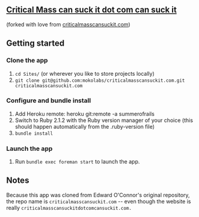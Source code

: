## [Critical Mass can suck it dot com can suck it](http://criticalmasscansuckitdotcomcansuckit.com)

(forked with love from [criticalmasscansuckit.com](https://github.com/hober/criticalmasscansuckit.com))

## Getting started

### Clone the app
1. `cd Sites/` (or wherever you like to store projects locally)
2. `git clone git@github.com:mokolabs/criticalmasscansuckit.com.git criticalmasscansuckit.com`

### Configure and bundle install
1. Add Heroku remote: heroku git:remote -a summerofrails
2. Switch to Ruby 2.1.2 with the Ruby version manager of your choice (this
should happen automatically from the .ruby-version file)
3. `bundle install`

### Launch the app
1. Run `bundle exec foreman start` to launch the app.

## Notes

Because this app was cloned from Edward O'Connor's original repository, the repo name is 
`criticalmasscansuckit.com` -- even though the website is really `criticalmasscansuckitdotcomcansuckit.com.`